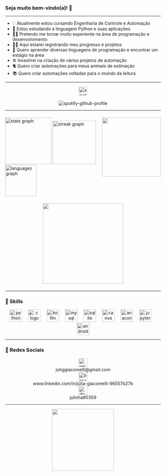 ### Seja muito bem-vindo(a)! 👋
---
- 💡 Atualmente estou cursando Engenharia de Controle e Automação
- 🐍 Estou estudando a linguagem Python e suas aplicações
- 🐱‍👤 Pretendo me tornar muito experiente na área de programação e desenvolvimento
- 👩‍💻 Aqui estarei registrando meu progresso e projetos
- 📄 Quero aprender diversas linguagens de programação e encontrar um estágio na área
- ⚙ Investirei na criação de vários projetos de automação
- 🐈 Quero criar automações para meus animais de estimação
- 📚 Quero criar automações voltadas para o mundo da leitura

---

<div align="center">
  <a href="https://github.com/kittinan/spotify-github-profile" style="text-decoration: none; color: inherit;">
    <div style="display: flex; flex-direction: column; align-items: center;">
      <img src="https://img.shields.io/static/v1?message=Spotify&logo=spotify&label=&color=1ED760&logoColor=white&labelColor=&style=for-the-badge" height="28" alt="spotify logo"  />
      <br>
      <img src="https://spotify-github-profile.vercel.app/api/view?uid=juliagg12&cover_image=true&theme=novatorem&show_offline=false&background_color=121212&interchange=false&bar_color=53b14f&bar_color_cover=false" alt="spotify-github-profile" />
    </div>
  </a>
</div>

---

###

<img align="right" height="190" src="https://64.media.tumblr.com/2c33f4e6e264cad6fe5b2695cb30472d/66017b3acf2b1d6f-2e/s540x810/ee5b7046c142ae339d8270c401b182f10d159b9c.gifv"  />

###

<div align="left">
  <img src="https://github-readme-stats.vercel.app/api?username=juliagiacomelli&hide_title=false&hide_rank=false&show_icons=true&include_all_commits=true&count_private=true&disable_animations=false&theme=midnight-purple&locale=en&hide_border=true&order=1" height="150" alt="stats graph"  />
  <img src="https://streak-stats.demolab.com?user=juliagiacomelli&locale=pt-br&mode=daily&theme=midnight-purple&hide_border=true&border_radius=5&order=3" height="140" alt="streak graph"  />
  <img src="https://github-readme-stats.vercel.app/api/top-langs?username=juliagiacomelli&locale=pt-br&hide_title=false&layout=compact&card_width=320&langs_count=5&theme=midnight-purple&hide_border=true&order=2" height="101" alt="languages graph"  />
</div>

###

<div align="center">
  <img height="260" src="https://i.pinimg.com/originals/19/b2/8c/19b28c8372aaec65623f7ee7332e74be.gif"  />
</div>

###
---
### 🚀 Skills 

<div align="center">
  <img src="https://cdn.jsdelivr.net/gh/devicons/devicon/icons/python/python-original.svg" height="40" alt="python logo"  />
  <img width="12" />
  <img src="https://cdn.jsdelivr.net/gh/devicons/devicon/icons/c/c-original.svg" height="40" alt="c logo"  />
  <img width="12" />
  <img src="https://cdn.jsdelivr.net/gh/devicons/devicon/icons/kotlin/kotlin-original.svg" height="40" alt="kotlin logo"  />
  <img width="12" />
  <img src="https://cdn.jsdelivr.net/gh/devicons/devicon/icons/mysql/mysql-original.svg" height="40" alt="mysql logo"  />
  <img width="12" />
  <img src="https://cdn.jsdelivr.net/gh/devicons/devicon/icons/sqlite/sqlite-original.svg" height="40" alt="sqlite logo"  />
  <img width="12" />
  <img src="https://cdn.simpleicons.org/canva/00C4CC" height="40" alt="canva logo"  />
  <img width="12" />
  <img src="https://cdn.jsdelivr.net/gh/devicons/devicon/icons/anaconda/anaconda-original.svg" height="40" alt="anaconda logo"  />
  <img width="12" />
  <img src="https://cdn.jsdelivr.net/gh/devicons/devicon/icons/jupyter/jupyter-original.svg" height="40" alt="jupyter logo"  />
  <img width="12" />
  <img src="https://cdn.jsdelivr.net/gh/devicons/devicon/icons/androidstudio/androidstudio-original.svg" height="40" alt="androidstudio logo"  />
</div>

---

### 👥 Redes Sociais 

<div align="left">
  <a href="LINK_DO_SEU_EMAIL" style="text-decoration: none; color: inherit;">
    <div style="display: flex; flex-direction: column; align-items: center;">
      <img src="https://img.shields.io/static/v1?message=Gmail&logo=gmail&label=&color=D14836&logoColor=white&labelColor=&style=for-the-badge" height="28" alt="gmail logo"  />
      <span>juhggiacomelli@gmail.com</span>
    </div>
  </a>
  <a href="LINK_DO_SEU_PERFIL_DO_LINKEDIN" style="text-decoration: none; color: inherit;">
    <div style="display: flex; flex-direction: column; align-items: center;">
      <img src="https://img.shields.io/static/v1?message=LinkedIn&logo=linkedin&label=&color=0077B5&logoColor=white&labelColor=&style=for-the-badge" height="28" alt="linkedin logo"  /> 
      <span>www.linkedin.com/in/júlia-giacomelli-96557b27b</span>
    </div>
  </a>
  <a href="LINK_DO_SEU_PERFIL_DO_DISCORD" style="text-decoration: none; color: inherit;">
    <div style="display: flex; flex-direction: column; align-items: center;">
      <img src="https://img.shields.io/static/v1?message=Discord&logo=discord&label=&color=7289DA&logoColor=white&labelColor=&style=for-the-badge" height="28" alt="discord logo"  />
      <span>julinha#0359</span>
    </div>
  </a>
</div>



---

<div align="center">
  <img height="200" src="https://i.pinimg.com/originals/66/1b/47/661b4745e4b06f5df116f2c37fa192ee.gif"  />
</div>

###
 
